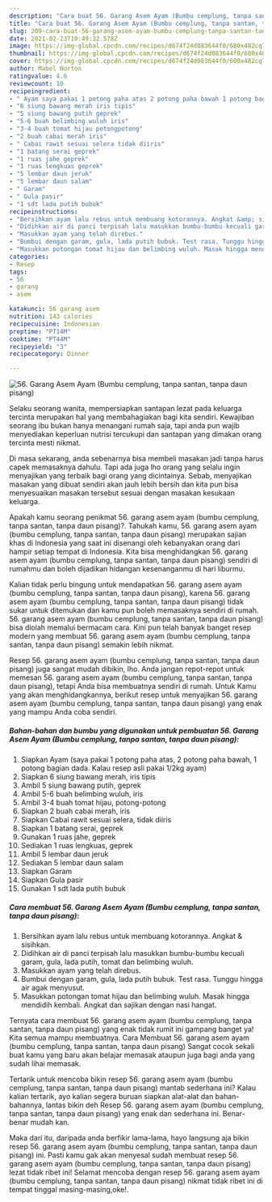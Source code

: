 ```yaml
---
description: "Cara buat 56. Garang Asem Ayam (Bumbu cemplung, tanpa santan, tanpa daun pisang) yang nikmat Untuk Jualan"
title: "Cara buat 56. Garang Asem Ayam (Bumbu cemplung, tanpa santan, tanpa daun pisang) yang nikmat Untuk Jualan"
slug: 209-cara-buat-56-garang-asem-ayam-bumbu-cemplung-tanpa-santan-tanpa-daun-pisang-yang-nikmat-untuk-jualan
date: 2021-02-23T10:49:32.578Z
image: https://img-global.cpcdn.com/recipes/d674f24d083644f0/680x482cq70/56-garang-asem-ayam-bumbu-cemplung-tanpa-santan-tanpa-daun-pisang-foto-resep-utama.jpg
thumbnail: https://img-global.cpcdn.com/recipes/d674f24d083644f0/680x482cq70/56-garang-asem-ayam-bumbu-cemplung-tanpa-santan-tanpa-daun-pisang-foto-resep-utama.jpg
cover: https://img-global.cpcdn.com/recipes/d674f24d083644f0/680x482cq70/56-garang-asem-ayam-bumbu-cemplung-tanpa-santan-tanpa-daun-pisang-foto-resep-utama.jpg
author: Mabel Norton
ratingvalue: 4.6
reviewcount: 10
recipeingredient:
- " Ayam saya pakai 1 potong paha atas 2 potong paha bawah 1 potong bagian dada Kalau resep asli pakai 12kg ayam"
- "6 siung bawang merah iris tipis"
- "5 siung bawang putih geprek"
- "5-6 buah belimbing wuluh iris"
- "3-4 buah tomat hijau potongpotong"
- "2 buah cabai merah iris"
- " Cabai rawit sesuai selera tidak diiris"
- "1 batang serai geprek"
- "1 ruas jahe geprek"
- "1 ruas lengkuas geprek"
- "5 lembar daun jeruk"
- "5 lembar daun salam"
- " Garam"
- " Gula pasir"
- "1 sdt lada putih bubuk"
recipeinstructions:
- "Bersihkan ayam lalu rebus untuk membuang kotorannya. Angkat &amp; sisihkan."
- "Didihkan air di panci terpisah lalu masukkan bumbu-bumbu kecuali garam, gula, lada putih, tomat dan belimbing wuluh."
- "Masukkan ayam yang telah direbus."
- "Bumbui dengan garam, gula, lada putih bubuk. Test rasa. Tunggu hingga air agak menyusut."
- "Masukkan potongan tomat hijau dan belimbing wuluh. Masak hingga mendidih kembali. Angkat dan sajikan dengan nasi hangat."
categories:
- Resep
tags:
- 56
- garang
- asem

katakunci: 56 garang asem 
nutrition: 143 calories
recipecuisine: Indonesian
preptime: "PT14M"
cooktime: "PT44M"
recipeyield: "3"
recipecategory: Dinner

---
```



![56. Garang Asem Ayam (Bumbu cemplung, tanpa santan, tanpa daun pisang)](https://img-global.cpcdn.com/recipes/d674f24d083644f0/680x482cq70/56-garang-asem-ayam-bumbu-cemplung-tanpa-santan-tanpa-daun-pisang-foto-resep-utama.jpg)

Selaku seorang wanita, mempersiapkan santapan lezat pada keluarga tercinta merupakan hal yang membahagiakan bagi kita sendiri. Kewajiban seorang ibu bukan hanya menangani rumah saja, tapi anda pun wajib menyediakan keperluan nutrisi tercukupi dan santapan yang dimakan orang tercinta mesti nikmat.

Di masa  sekarang, anda sebenarnya bisa membeli masakan jadi tanpa harus capek memasaknya dahulu. Tapi ada juga lho orang yang selalu ingin menyajikan yang terbaik bagi orang yang dicintainya. Sebab, menyajikan masakan yang dibuat sendiri akan jauh lebih bersih dan kita pun bisa menyesuaikan masakan tersebut sesuai dengan masakan kesukaan keluarga. 



Apakah kamu seorang penikmat 56. garang asem ayam (bumbu cemplung, tanpa santan, tanpa daun pisang)?. Tahukah kamu, 56. garang asem ayam (bumbu cemplung, tanpa santan, tanpa daun pisang) merupakan sajian khas di Indonesia yang saat ini disenangi oleh kebanyakan orang dari hampir setiap tempat di Indonesia. Kita bisa menghidangkan 56. garang asem ayam (bumbu cemplung, tanpa santan, tanpa daun pisang) sendiri di rumahmu dan boleh dijadikan hidangan kesenanganmu di hari liburmu.

Kalian tidak perlu bingung untuk mendapatkan 56. garang asem ayam (bumbu cemplung, tanpa santan, tanpa daun pisang), karena 56. garang asem ayam (bumbu cemplung, tanpa santan, tanpa daun pisang) tidak sukar untuk ditemukan dan kamu pun boleh memasaknya sendiri di rumah. 56. garang asem ayam (bumbu cemplung, tanpa santan, tanpa daun pisang) bisa diolah memalui bermacam cara. Kini pun telah banyak banget resep modern yang membuat 56. garang asem ayam (bumbu cemplung, tanpa santan, tanpa daun pisang) semakin lebih nikmat.

Resep 56. garang asem ayam (bumbu cemplung, tanpa santan, tanpa daun pisang) juga sangat mudah dibikin, lho. Anda jangan repot-repot untuk memesan 56. garang asem ayam (bumbu cemplung, tanpa santan, tanpa daun pisang), tetapi Anda bisa membuatnya sendiri di rumah. Untuk Kamu yang akan menghidangkannya, berikut resep untuk menyajikan 56. garang asem ayam (bumbu cemplung, tanpa santan, tanpa daun pisang) yang enak yang mampu Anda coba sendiri.

<!--inarticleads1-->

##### Bahan-bahan dan bumbu yang digunakan untuk pembuatan 56. Garang Asem Ayam (Bumbu cemplung, tanpa santan, tanpa daun pisang):

1. Siapkan  Ayam (saya pakai 1 potong paha atas, 2 potong paha bawah, 1 potong bagian dada. Kalau resep asli pakai 1/2kg ayam)
1. Siapkan 6 siung bawang merah, iris tipis
1. Ambil 5 siung bawang putih, geprek
1. Ambil 5-6 buah belimbing wuluh, iris
1. Ambil 3-4 buah tomat hijau, potong-potong
1. Siapkan 2 buah cabai merah, iris
1. Siapkan  Cabai rawit sesuai selera, tidak diiris
1. Siapkan 1 batang serai, geprek
1. Gunakan 1 ruas jahe, geprek
1. Sediakan 1 ruas lengkuas, geprek
1. Ambil 5 lembar daun jeruk
1. Sediakan 5 lembar daun salam
1. Siapkan  Garam
1. Siapkan  Gula pasir
1. Gunakan 1 sdt lada putih bubuk




<!--inarticleads2-->

##### Cara membuat 56. Garang Asem Ayam (Bumbu cemplung, tanpa santan, tanpa daun pisang):

1. Bersihkan ayam lalu rebus untuk membuang kotorannya. Angkat &amp; sisihkan.
1. Didihkan air di panci terpisah lalu masukkan bumbu-bumbu kecuali garam, gula, lada putih, tomat dan belimbing wuluh.
1. Masukkan ayam yang telah direbus.
1. Bumbui dengan garam, gula, lada putih bubuk. Test rasa. Tunggu hingga air agak menyusut.
1. Masukkan potongan tomat hijau dan belimbing wuluh. Masak hingga mendidih kembali. Angkat dan sajikan dengan nasi hangat.




Ternyata cara membuat 56. garang asem ayam (bumbu cemplung, tanpa santan, tanpa daun pisang) yang enak tidak rumit ini gampang banget ya! Kita semua mampu membuatnya. Cara Membuat 56. garang asem ayam (bumbu cemplung, tanpa santan, tanpa daun pisang) Sangat cocok sekali buat kamu yang baru akan belajar memasak ataupun juga bagi anda yang sudah lihai memasak.

Tertarik untuk mencoba bikin resep 56. garang asem ayam (bumbu cemplung, tanpa santan, tanpa daun pisang) mantab sederhana ini? Kalau kalian tertarik, ayo kalian segera buruan siapkan alat-alat dan bahan-bahannya, lantas bikin deh Resep 56. garang asem ayam (bumbu cemplung, tanpa santan, tanpa daun pisang) yang enak dan sederhana ini. Benar-benar mudah kan. 

Maka dari itu, daripada anda berfikir lama-lama, hayo langsung aja bikin resep 56. garang asem ayam (bumbu cemplung, tanpa santan, tanpa daun pisang) ini. Pasti kamu gak akan menyesal sudah membuat resep 56. garang asem ayam (bumbu cemplung, tanpa santan, tanpa daun pisang) lezat tidak ribet ini! Selamat mencoba dengan resep 56. garang asem ayam (bumbu cemplung, tanpa santan, tanpa daun pisang) nikmat tidak ribet ini di tempat tinggal masing-masing,oke!.

